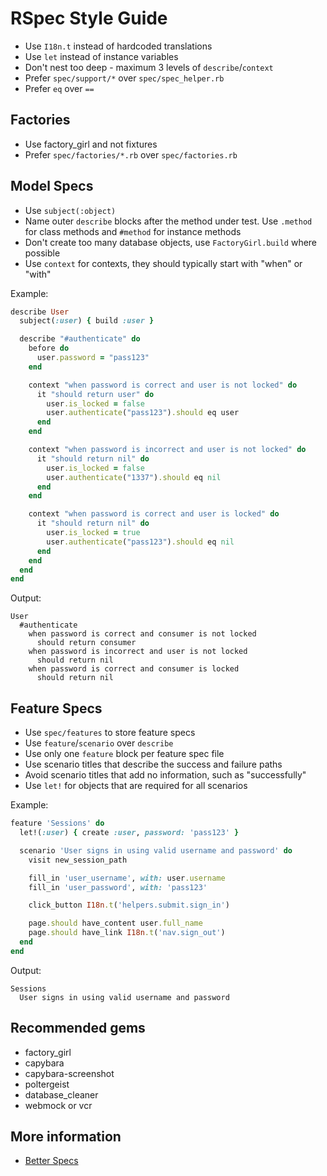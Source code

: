 # RSpec Style Guide

* Use `I18n.t` instead of hardcoded translations
* Use `let` instead of instance variables
* Don't nest too deep - maximum 3 levels of `describe`/`context`
* Prefer `spec/support/*` over `spec/spec_helper.rb`
* Prefer `eq` over `==`

## Factories

* Use factory_girl and not fixtures
* Prefer `spec/factories/*.rb` over `spec/factories.rb`

## Model Specs

* Use `subject(:object)`
* Name outer `describe` blocks after the method under test.
  Use `.method` for class methods and `#method` for instance methods
* Don't create too many database objects, use `FactoryGirl.build` where possible
* Use `context` for contexts, they should typically start with "when" or "with"

Example:

```ruby
describe User
  subject(:user) { build :user }

  describe "#authenticate" do
    before do
      user.password = "pass123"
    end

    context "when password is correct and user is not locked" do
      it "should return user" do
        user.is_locked = false
        user.authenticate("pass123").should eq user
      end
    end

    context "when password is incorrect and user is not locked" do
      it "should return nil" do
        user.is_locked = false
        user.authenticate("1337").should eq nil
      end
    end

    context "when password is correct and user is locked" do
      it "should return nil" do
        user.is_locked = true
        user.authenticate("pass123").should eq nil
      end
    end
  end
end
```

Output:

```
User
  #authenticate
    when password is correct and consumer is not locked
      should return consumer
    when password is incorrect and user is not locked
      should return nil
    when password is correct and consumer is locked
      should return nil
```

## Feature Specs

* Use `spec/features` to store feature specs
* Use `feature`/`scenario` over `describe`
* Use only one `feature` block per feature spec file
* Use scenario titles that describe the success and failure paths
* Avoid scenario titles that add no information, such as "successfully"
* Use `let!` for objects that are required for all scenarios

Example:

```ruby
feature 'Sessions' do
  let!(:user) { create :user, password: 'pass123' }

  scenario 'User signs in using valid username and password' do
    visit new_session_path

    fill_in 'user_username', with: user.username
    fill_in 'user_password', with: 'pass123'

    click_button I18n.t('helpers.submit.sign_in')

    page.should have_content user.full_name
    page.should have_link I18n.t('nav.sign_out')
  end
end
```

Output:

```
Sessions
  User signs in using valid username and password
```

## Recommended gems

* factory_girl
* capybara
* capybara-screenshot
* poltergeist
* database_cleaner
* webmock or vcr

## More information

* [Better Specs](http://betterspecs.org/)
